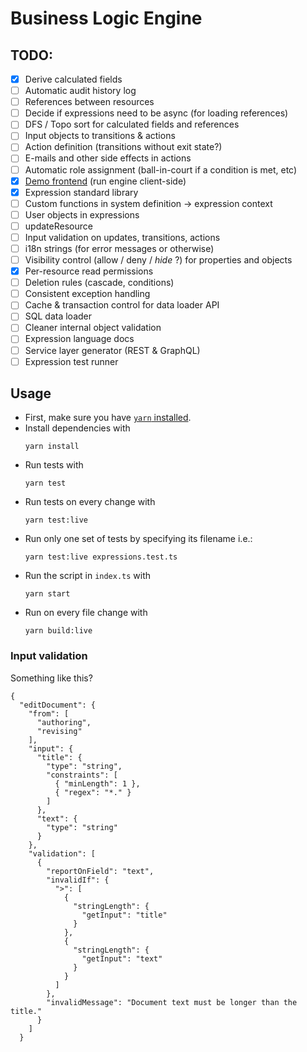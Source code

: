 # Business Logic Engine

## TODO:

- [x] Derive calculated fields
- [ ] Automatic audit history log
- [ ] References between resources
- [ ] Decide if expressions need to be async (for loading references)
- [ ] DFS / Topo sort for calculated fields and references
- [ ] Input objects to transitions &
      actions
- [ ] Action definition (transitions without exit state?)
- [ ] E-mails and other side effects in actions
- [ ] Automatic role assignment (ball-in-court if a condition is met, etc)
- [x] [Demo frontend](demo/README.md) (run engine client-side)
- [x] Expression standard library
- [ ] Custom functions in system definition -> expression context
- [ ] User objects in expressions
- [ ] updateResource
- [ ] Input validation on updates, transitions, actions
- [ ] i18n strings (for error messages or otherwise)
- [ ] Visibility control (allow / deny / _hide_ ?) for properties and objects
- [x] Per-resource read permissions
- [ ] Deletion rules (cascade, conditions)
- [ ] Consistent exception handling
- [ ] Cache & transaction control for data loader API
- [ ] SQL data loader
- [ ] Cleaner internal object validation
- [ ] Expression language docs
- [ ] Service layer generator (REST & GraphQL)
- [ ] Expression test runner

## Usage

- First, make sure you have [`yarn` installed](https://yarnpkg.com/lang/en/docs/install/).
- Install dependencies with
  ```
  yarn install
  ```
- Run tests with
  ```
  yarn test
  ```
- Run tests on every change with
  ```
  yarn test:live
  ```
- Run only one set of tests by specifying its filename i.e.:
  ```
  yarn test:live expressions.test.ts
  ```
- Run the script in `index.ts` with
  ```
  yarn start
  ```
- Run on every file change with
  ```
  yarn build:live
  ```

### Input validation

Something like this?

```
{
  "editDocument": {
    "from": [
      "authoring",
      "revising"
    ],
    "input": {
      "title": {
        "type": "string",
        "constraints": [
          { "minLength": 1 },
          { "regex": "*." }
        ]
      },
      "text": {
        "type": "string"
      }
    },
    "validation": [
      {
        "reportOnField": "text",
        "invalidIf": {
          ">": [
            {
              "stringLength": {
                "getInput": "title"
              }
            },
            {
              "stringLength": {
                "getInput": "text"
              }
            }
          ]
        },
        "invalidMessage": "Document text must be longer than the title."
      }
    ]
  }
```

